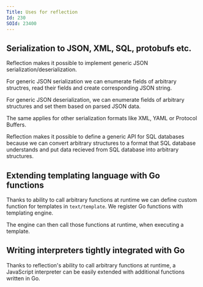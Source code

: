 ```yaml
---
Title: Uses for reflection
Id: 230
SOId: 23400
---
```


## Serialization to JSON, XML, SQL, protobufs etc.

Reflection makes it possible to implement generic JSON serialization/deserialization.

For generic JSON serialization we can enumerate fields of arbitrary structres, read their fields and create corresponding JSON string.

For generic JSON deserialization, we can enumerate fields of arbitrary structures and set them based on parsed JSON data.

The same applies for other serialization formats like XML, YAML or Protocol Buffers.

Reflection makes it possible to define a generic API for SQL databases because we can convert arbitrary structures to a format that SQL database understands and put data recieved from SQL database into arbitrary structures.

## Extending templating language with Go functions

Thanks to ability to call arbitrary functions at runtime we can define custom function for templates in `text/template`. We register Go functions with templating engine.

The engine can then call those functions at runtime, when executing a template.

<!-- TODO: link to article showing how to define functions -->

## Writing interpreters tightly integrated with Go

Thanks to reflection's ability to call arbitrary functions at runtime, a JavaScript interpreter can be easily extended with additional functions written in Go.

<!-- TODO: examples golua, otto -->
